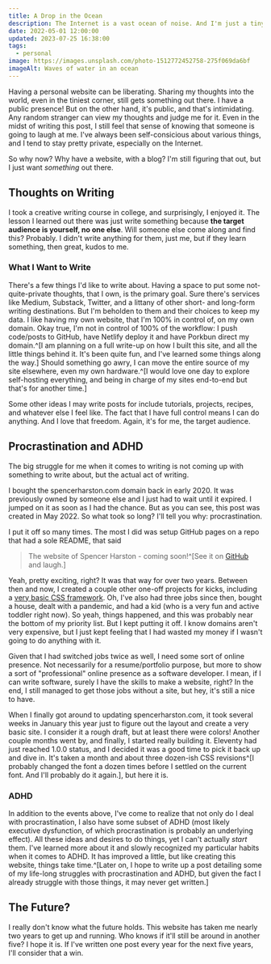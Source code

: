```yaml
---
title: A Drop in the Ocean
description: The Internet is a vast ocean of noise. And I'm just a tiny drop.
date: 2022-05-01 12:00:00
updated: 2023-07-25 16:38:00
tags:
  - personal
image: https://images.unsplash.com/photo-1512772452758-275f069da6bf
imageAlt: Waves of water in an ocean
---
```


Having a personal website can be liberating. Sharing my thoughts into the world, even in the tiniest corner, still gets something out there. I have a public presence! But on the other hand, it's public, and that's intimidating. Any random stranger can view my thoughts and judge me for it. Even in the midst of writing this post, I still feel that sense of knowing that someone is going to laugh at me. I've always been self-consicious about various things, and I tend to stay pretty private, especially on the Internet.

So why now? Why have a website, with a blog? I'm still figuring that out, but I just want _something_ out there.

## Thoughts on Writing

I took a creative writing course in college, and surprisingly, I enjoyed it. The lesson I learned out there was just write something because **the target audience is yourself, no one else**. Will someone else come along and find this? Probably. I didn't write anything for them, just me, but if they learn something, then great, kudos to me.

### What I Want to Write

There's a few things I'd like to write about. Having a space to put some not-quite-private thoughts, that I own, is the primary goal. Sure there's services like Medium, Substack, Twitter, and a littany of other short- and long-form writing destinations. But I'm beholden to them and their choices to keep my data. I like having my own website, that I'm 100% in control of, on my own domain. Okay true, I'm not in control of 100% of the workflow: I push code/posts to GitHub, have Netlify deploy it and have Porkbun direct my domain.^[I am planning on a full write-up on how I built this site, and all the little things behind it. It's been quite fun, and I've learned some things along the way.] Should something go awry, I can move the entire source of my site elsewhere, even my own hardware.^[I would love one day to explore self-hosting everything, and being in charge of my sites end-to-end but that's for another time.]

Some other ideas I may write posts for include tutorials, projects, recipes, and whatever else I feel like. The fact that I have full control means I can do anything. And I love that freedom. Again, it's for me, the target audience.

## Procrastination and ADHD

The big struggle for me when it comes to writing is not coming up with something to write about, but the actual act of writing.

I bought the spencerharston.com domain back in early 2020. It was previously owned by someone else and I just had to wait until it expired. I jumped on it as soon as I had the chance. But as you can see, this post was created in May 2022. So what took so long? I'll tell you why: procrastination.

I put it off so many times. The most I did was setup GitHub pages on a repo that had a sole README, that said

> The website of Spencer Harston - coming soon!^[See it on [GitHub](https://github.com/sphars/spencerharston.com/tree/4c939b3a8ae4962879e49a59411c899a24ec437e) and laugh.]

Yeah, pretty exciting, right? It was that way for over two years. Between then and now, I created a couple other one-off projects for kicks, including a [very basic CSS framework](https://github.com/sphars/yacck). Oh, I've also had three jobs since then, bought a house, dealt with a pandemic, and had a kid (who is a very fun and active toddler right now). So yeah, things happened, and this was probably near the bottom of my priority list. But I kept putting it off. I know domains aren't very expensive, but I just kept feeling that I had wasted my money if I wasn't going to do anything with it.

Given that I had switched jobs twice as well, I need some sort of online presence. Not necessarily for a resume/portfolio purpose, but more to show a sort of "professional" online presence as a software developer. I mean, if I can write software, surely I have the skills to make a website, right? In the end, I still managed to get those jobs without a site, but hey, it's still a nice to have.

When I finally got around to updating spencerharston.com, it took several weeks in January this year just to figure out the layout and create a very basic site. I consider it a rough draft, but at least there were colors! Another couple months went by, and finally, I started really building it. Eleventy had just reached 1.0.0 status, and I decided it was a good time to pick it back up and dive in. It's taken a month and about three dozen-ish CSS revisions^[I probably changed the font a dozen times before I settled on the current font. And I'll probably do it again.], but here it is.

### ADHD

In addition to the events above, I've come to realize that not only do I deal with procrastination, I also have some subset of ADHD (most likely executive dysfunction, of which procrastination is probably an underlying effect). All these ideas and desires to do things, yet I can't actually _start_ them. I've learned more about it and slowly recognized my particular habits when it comes to ADHD. It has improved a little, but like creating this website, things take time.^[Later on, I hope to write up a post detailing some of my life-long struggles with procrastination and ADHD, but given the fact I already struggle with those things, it may never get written.]

## The Future?

I really don't know what the future holds. This website has taken me nearly two years to get up and running. Who knows if it'll still be around in another five? I hope it is. If I've written one post every year for the next five years, I'll consider that a win.

